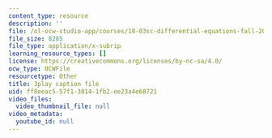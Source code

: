 ```yaml
---
content_type: resource
description: ''
file: /ol-ocw-studio-app/courses/18-03sc-differential-equations-fall-2011/ff8eeac557f130141fb2ee23a4e68721_Fo3Jq1blKk.srt
file_size: 8285
file_type: application/x-subrip
learning_resource_types: []
license: https://creativecommons.org/licenses/by-nc-sa/4.0/
ocw_type: OCWFile
resourcetype: Other
title: 3play caption file
uid: ff8eeac5-57f1-3014-1fb2-ee23a4e68721
video_files:
  video_thumbnail_file: null
video_metadata:
  youtube_id: null
---
```

